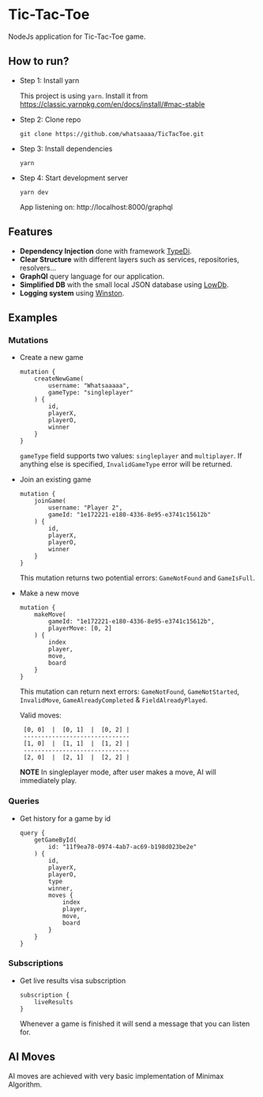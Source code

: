 # Tic-Tac-Toe

NodeJs application for Tic-Tac-Toe game.

## How to run?

- Step 1: Install yarn 
  
    This project is using `yarn`. Install it from https://classic.yarnpkg.com/en/docs/install/#mac-stable


- Step 2: Clone repo

    ```
    git clone https://github.com/whatsaaaa/TicTacToe.git
    ```

- Step 3: Install dependencies
    
    ```
    yarn
    ```
  
- Step 4: Start development server
    ```
    yarn dev
    ```
  
    App listening on: http://localhost:8000/graphql
  
## Features

- **Dependency Injection** done with framework [TypeDi](https://github.com/typestack/typedi).
- **Clear Structure** with different layers such as services, repositories, resolvers...
- **GraphQl** query language for our application.
- **Simplified DB** with the small local JSON database using [LowDb](https://github.com/typicode/lowdb).
- **Logging system** using [Winston](https://github.com/winstonjs/winston).


## Examples

### Mutations

- Create a new game
    ```
    mutation {
        createNewGame(
            username: "Whatsaaaaa",
            gameType: "singleplayer"
        ) {
            id,
            playerX,
            playerO,
            winner
        }
    }
    ```
  
    `gameType` field supports two values: `singleplayer` and `multiplayer`. If anything else is specified, 
    `InvalidGameType` error will be returned.
  

- Join an existing game
    ```
    mutation {
        joinGame(
            username: "Player 2",
            gameId: "1e172221-e180-4336-8e95-e3741c15612b"
        ) {
            id,
            playerX,
            playerO,
            winner
        }
    }
    ```
    
    This mutation returns two potential errors: `GameNotFound` and `GameIsFull`.


- Make a new move
    
    ```
    mutation {
        makeMove(
            gameId: "1e172221-e180-4336-8e95-e3741c15612b",
            playerMove: [0, 2]
        ) {
            index
            player,
            move,
            board
        }
    }
    ```
    
    This mutation can return next errors: `GameNotFound`, `GameNotStarted`, `InvalidMove`, `GameAlreadyCompleted` & `FieldAlreadyPlayed`.

    Valid moves:

       [0, 0]  |  [0, 1]  |  [0, 2] |
       ------------------------------
       [1, 0]  |  [1, 1]  |  [1, 2] |
       ------------------------------
       [2, 0]  |  [2, 1]  |  [2, 2] |

    **NOTE** 
    In singleplayer mode, after user makes a move, AI will immediately play.

### Queries

- Get history for a game by id

    ```
    query {
        getGameById(
            id: "11f9ea78-0974-4ab7-ac69-b198d023be2e"
        ) {
            id,
            playerX,
            playerO,
            type
            winner,
            moves {
                index
                player,
                move,
                board
            }
        }
    }
    ```


### Subscriptions

- Get live results visa subscription

    ```
    subscription {
        liveResults
    }
    ```
    Whenever a game is finished it will send a message that you can listen for.


## AI Moves

AI moves are achieved with very basic implementation of Minimax Algorithm.

